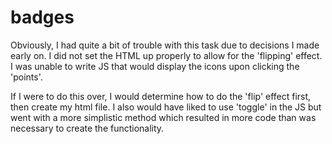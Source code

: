 # badges

Obviously, I had quite a bit of trouble with this task due to decisions I made early on. I did not set the HTML up properly to allow for the 'flipping'
effect. I was unable to write JS that would display the icons upon clicking the 'points'.

If I were to do this over, I would determine how to do the 'flip' effect first, then create my html file. I also would have liked to use 'toggle' 
in the JS but went with a more simplistic method which resulted in more code than was necessary to create the functionality.

